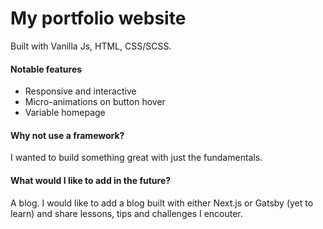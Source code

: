 # My portfolio website

Built with Vanilla Js, HTML, CSS/SCSS.

#### Notable features

- Responsive and interactive
- Micro-animations on button hover
- Variable homepage

#### Why not use a framework?

I wanted to build something great with just the fundamentals.

#### What would I like to add in the future?

A blog. I would like to add a blog built with either Next.js or Gatsby (yet to learn) and share lessons, tips and challenges I encouter.
